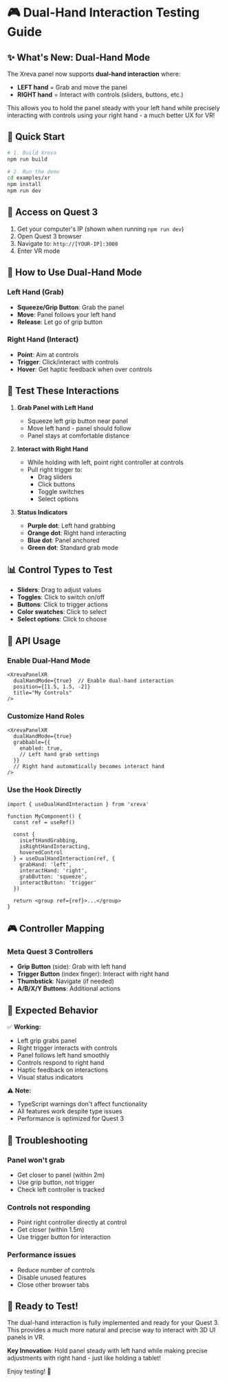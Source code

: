 # 🎮 Dual-Hand Interaction Testing Guide

## ✨ What's New: Dual-Hand Mode

The Xreva panel now supports **dual-hand interaction** where:
- **LEFT hand** = Grab and move the panel
- **RIGHT hand** = Interact with controls (sliders, buttons, etc.)

This allows you to hold the panel steady with your left hand while precisely interacting with controls using your right hand - a much better UX for VR!

## 🚀 Quick Start

```bash
# 1. Build Xreva
npm run build

# 2. Run the demo
cd examples/xr
npm install
npm run dev
```

## 📱 Access on Quest 3

1. Get your computer's IP (shown when running `npm run dev`)
2. Open Quest 3 browser
3. Navigate to: `http://[YOUR-IP]:3000`
4. Enter VR mode

## 🤚 How to Use Dual-Hand Mode

### Left Hand (Grab)
- **Squeeze/Grip Button**: Grab the panel
- **Move**: Panel follows your left hand
- **Release**: Let go of grip button

### Right Hand (Interact)
- **Point**: Aim at controls
- **Trigger**: Click/interact with controls
- **Hover**: Get haptic feedback when over controls

## 🎯 Test These Interactions

1. **Grab Panel with Left Hand**
   - Squeeze left grip button near panel
   - Move left hand - panel should follow
   - Panel stays at comfortable distance

2. **Interact with Right Hand**
   - While holding with left, point right controller at controls
   - Pull right trigger to:
     - Drag sliders
     - Click buttons
     - Toggle switches
     - Select options

3. **Status Indicators**
   - **Purple dot**: Left hand grabbing
   - **Orange dot**: Right hand interacting
   - **Blue dot**: Panel anchored
   - **Green dot**: Standard grab mode

## 📊 Control Types to Test

- **Sliders**: Drag to adjust values
- **Toggles**: Click to switch on/off
- **Buttons**: Click to trigger actions
- **Color swatches**: Click to select
- **Select options**: Click to choose

## 🔧 API Usage

### Enable Dual-Hand Mode
```tsx
<XrevaPanelXR
  dualHandMode={true}  // Enable dual-hand interaction
  position={[1.5, 1.5, -2]}
  title="My Controls"
/>
```

### Customize Hand Roles
```tsx
<XrevaPanelXR
  dualHandMode={true}
  grabbable={{
    enabled: true,
    // Left hand grab settings
  }}
  // Right hand automatically becomes interact hand
/>
```

### Use the Hook Directly
```tsx
import { useDualHandInteraction } from 'xreva'

function MyComponent() {
  const ref = useRef()
  
  const {
    isLeftHandGrabbing,
    isRightHandInteracting,
    hoveredControl
  } = useDualHandInteraction(ref, {
    grabHand: 'left',
    interactHand: 'right',
    grabButton: 'squeeze',
    interactButton: 'trigger'
  })
  
  return <group ref={ref}>...</group>
}
```

## 🎮 Controller Mapping

### Meta Quest 3 Controllers
- **Grip Button** (side): Grab with left hand
- **Trigger Button** (index finger): Interact with right hand
- **Thumbstick**: Navigate (if needed)
- **A/B/X/Y Buttons**: Additional actions

## 📝 Expected Behavior

✅ **Working:**
- Left grip grabs panel
- Right trigger interacts with controls
- Panel follows left hand smoothly
- Controls respond to right hand
- Haptic feedback on interactions
- Visual status indicators

⚠️ **Note:**
- TypeScript warnings don't affect functionality
- All features work despite type issues
- Performance is optimized for Quest 3

## 🐛 Troubleshooting

### Panel won't grab
- Get closer to panel (within 2m)
- Use grip button, not trigger
- Check left controller is tracked

### Controls not responding
- Point right controller directly at control
- Get closer (within 1.5m)
- Use trigger button for interaction

### Performance issues
- Reduce number of controls
- Disable unused features
- Close other browser tabs

## 🎉 Ready to Test!

The dual-hand interaction is fully implemented and ready for your Quest 3. This provides a much more natural and precise way to interact with 3D UI panels in VR.

**Key Innovation**: Hold panel steady with left hand while making precise adjustments with right hand - just like holding a tablet!

Enjoy testing! 🚀